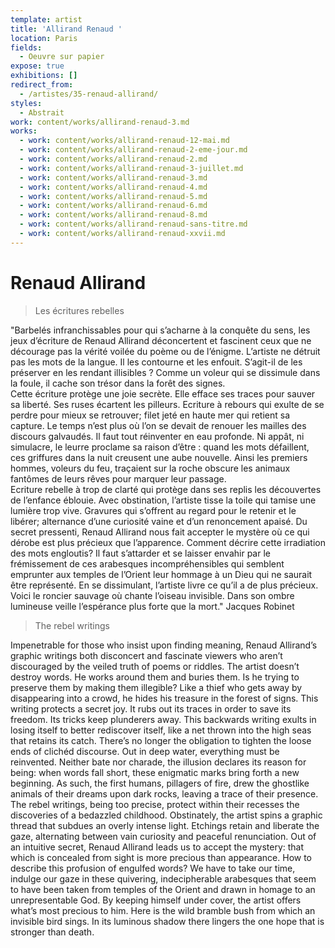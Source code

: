 ```yaml
---
template: artist
title: 'Allirand Renaud '
location: Paris
fields:
  - Oeuvre sur papier
expose: true
exhibitions: []
redirect_from:
  - /artistes/35-renaud-allirand/
styles:
  - Abstrait
work: content/works/allirand-renaud-3.md
works:
  - work: content/works/allirand-renaud-12-mai.md
  - work: content/works/allirand-renaud-2-eme-jour.md
  - work: content/works/allirand-renaud-2.md
  - work: content/works/allirand-renaud-3-juillet.md
  - work: content/works/allirand-renaud-3.md
  - work: content/works/allirand-renaud-4.md
  - work: content/works/allirand-renaud-5.md
  - work: content/works/allirand-renaud-6.md
  - work: content/works/allirand-renaud-8.md
  - work: content/works/allirand-renaud-sans-titre.md
  - work: content/works/allirand-renaud-xxvii.md
---
```

# Renaud Allirand

> Les écritures rebelles

"Barbelés infranchissables pour qui s’acharne à la conquête du sens, les jeux d’écriture de Renaud Allirand  déconcertent et fascinent ceux que ne décourage pas la vérité voilée du poème ou de l’énigme. L’artiste ne détruit pas les mots de la langue. Il les contourne et les enfouit. S’agit-il de les préserver en les rendant illisibles ? Comme un voleur qui se dissimule dans la foule, il cache son trésor dans la forêt des signes.  
Cette écriture protège une joie secrète. Elle efface ses traces pour sauver sa liberté. Ses ruses écartent les pilleurs. Ecriture à rebours qui exulte de se perdre pour mieux se retrouver; filet jeté en haute mer qui retient sa capture. Le temps n’est plus où l’on se devait de renouer les mailles des discours galvaudés. Il faut tout réinventer en eau profonde. Ni appât, ni simulacre, le leurre proclame sa raison d’être : quand les mots défaillent, ces griffures dans la nuit creusent une aube nouvelle. Ainsi les premiers hommes, voleurs du feu, traçaient sur la roche obscure les animaux fantômes de leurs rêves pour marquer leur passage.  
Ecriture rebelle à trop de clarté qui protège dans ses replis les découvertes de l’enfance éblouie. Avec obstination, l’artiste tisse la toile qui tamise  une lumière trop vive. Gravures qui s’offrent au regard pour le retenir et le libérer; alternance d’une curiosité vaine et d’un renoncement apaisé. Du secret pressenti, Renaud Allirand nous fait accepter le mystère où ce qui dérobe est plus précieux que l’apparence. Comment décrire cette irradiation des mots engloutis? Il faut s’attarder et se laisser envahir par le frémissement de ces arabesques incompréhensibles qui semblent emprunter aux temples de l’Orient leur hommage à un Dieu qui ne saurait être représenté. En se dissimulant, l’artiste livre ce qu’il a de plus précieux.  
Voici le roncier sauvage où chante l’oiseau invisible. Dans son ombre lumineuse veille l’espérance plus forte que la mort." Jacques Robinet

> The rebel writings

Impenetrable for those who insist upon finding meaning, Renaud Allirand’s graphic writings both disconcert and fascinate viewers who aren’t discouraged by the veiled truth of poems or riddles.
The artist doesn’t destroy words. He works around them and buries them. Is he trying to preserve them by making them illegible? Like a thief who gets away by disappearing into a crowd, he hides his treasure in the forest of signs.
This writing protects a secret joy. It rubs out its traces in order to save its freedom. Its tricks keep plunderers away.
This backwards writing exults in losing itself to better rediscover itself, like a net thrown into the high seas that retains its catch. There’s no longer the obligation to tighten the loose ends of clichéd discourse. Out in deep water, everything must be reinvented.
Neither bate nor charade, the illusion declares its reason for being: when words fall short, these enigmatic marks bring forth a new beginning.
As such, the first humans, pillagers of fire, drew the ghostlike animals of their dreams upon dark rocks, leaving a trace of their presence.
The rebel writings, being too precise, protect within their recesses the discoveries of a bedazzled childhood.
Obstinately, the artist spins a graphic thread that subdues an overly intense light. Etchings retain and liberate the gaze, alternating between vain curiosity and peaceful renunciation.
Out of an intuitive secret, Renaud Allirand leads us to accept the mystery: that which is concealed from sight is more precious than appearance.
How to describe this profusion of engulfed words? We have to take our time, indulge our gaze in these quivering, indecipherable arabesques that seem to have been taken from temples of the Orient and drawn in homage to an unrepresentable God.
By keeping himself under cover, the artist offers what’s most precious to him.
Here is the wild bramble bush from which an invisible bird sings. In its luminous shadow there lingers the one hope that is stronger than death.
